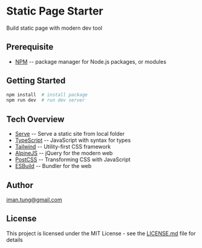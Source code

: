 # Static Page Starter

Build static page with modern dev tool

## Prerequisite

- [NPM](https://docs.npmjs.com/downloading-and-installing-node-js-and-npm) -- package manager for Node.js packages, or modules

## Getting Started

```bash
npm install  # install package
npm run dev  # run dev server
```

## Tech Overview

- [Serve](https://www.npmjs.com/package/serve) -- Serve a static site from local folder
- [TypeScript](https://www.typescriptlang.org/) -- JavaScript with syntax for types
- [Tailwind](https://tailwindcss.com/) -- Utility-first CSS framework
- [AlpineJS](https://alpinejs.dev/) -- jQuery for the modern web
- [PostCSS](https://postcss.org/) -- Transforming CSS with JavaScript
- [ESBuild](https://esbuild.github.io/) -- Bundler for the web

## Author

<iman.tung@gmail.com>


## License

This project is licensed under the MIT License - see the [LICENSE.md](LICENSE.md) file for details